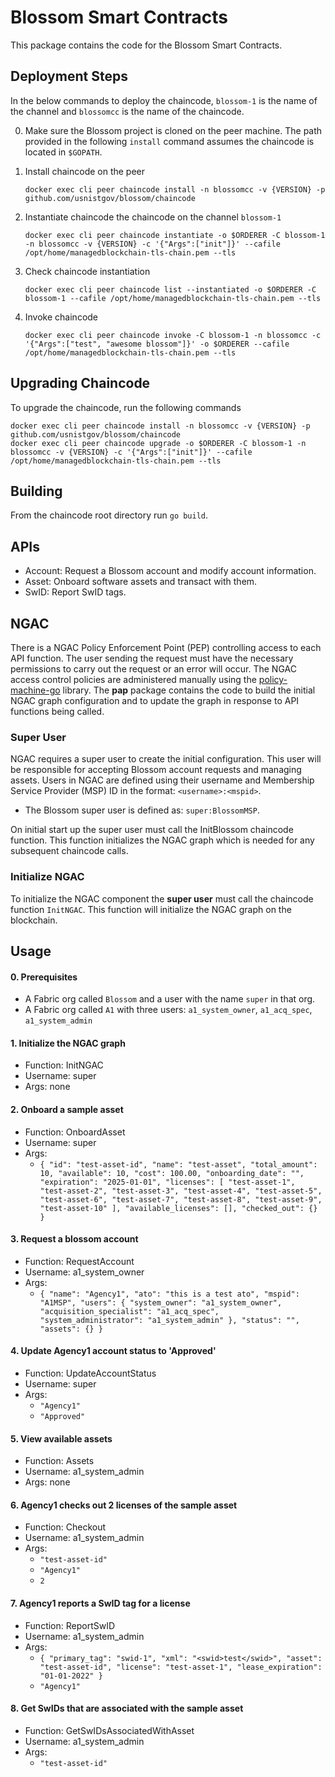 # Blossom Smart Contracts
This package contains the code for the Blossom Smart Contracts.

## Deployment Steps
In the below commands to deploy the chaincode, `blossom-1` is the name of the channel and `blossomcc` is the name of the chaincode.

0. Make sure the Blossom project is cloned on the peer machine.  The path provided in the following `install` command
   assumes the chaincode is located in `$GOPATH`.
   
1. Install chaincode on the peer
   
   ```
   docker exec cli peer chaincode install -n blossomcc -v {VERSION} -p github.com/usnistgov/blossom/chaincode
   ```

2. Instantiate chaincode the chaincode on the channel `blossom-1`
   
   ```
   docker exec cli peer chaincode instantiate -o $ORDERER -C blossom-1 -n blossomcc -v {VERSION} -c '{"Args":["init"]}' --cafile /opt/home/managedblockchain-tls-chain.pem --tls
   ```

3. Check chaincode instantiation

   ```
   docker exec cli peer chaincode list --instantiated -o $ORDERER -C blossom-1 --cafile /opt/home/managedblockchain-tls-chain.pem --tls
   ```

4. Invoke chaincode

   ```
   docker exec cli peer chaincode invoke -C blossom-1 -n blossomcc -c  '{"Args":["test", "awesome blossom"]}' -o $ORDERER --cafile /opt/home/managedblockchain-tls-chain.pem --tls
   ```

## Upgrading Chaincode
To upgrade the chaincode, run the following commands

```
docker exec cli peer chaincode install -n blossomcc -v {VERSION} -p github.com/usnistgov/blossom/chaincode  
docker exec cli peer chaincode upgrade -o $ORDERER -C blossom-1 -n blossomcc -v {VERSION} -c '{"Args":["init"]}' --cafile /opt/home/managedblockchain-tls-chain.pem --tls
```

## Building
From the chaincode root directory run `go build`.

## APIs

  - Account: Request a Blossom account and modify account information.
  - Asset: Onboard software assets and transact with them.
  - SwID: Report SwID tags.

## NGAC
There is a NGAC Policy Enforcement Point (PEP) controlling access to each API function.  The user sending the request must
have the necessary permissions to carry out the request or an error will occur. The NGAC access control policies are 
administered manually using the [policy-machine-go](https://github.com/PM-Master/policy-machine-go) library.
The **pap** package contains the code to build the initial NGAC graph configuration and to update the graph in response 
to API functions being called.

### Super User
NGAC requires a super user to create the initial configuration. This user will be responsible for accepting Blossom account 
requests and managing assets. Users in NGAC are defined using their username and Membership Service Provider (MSP) ID in the format:
`<username>:<mspid>`.  

- The Blossom super user is defined as: `super:BlossomMSP`.

On initial start up the super user must call the InitBlossom chaincode function.  This function initializes the NGAC graph
which is needed for any subsequent chaincode calls.

### Initialize NGAC
To initialize the NGAC component the **super user** must call the chaincode function `InitNGAC`.  This function
will initialize the NGAC graph on the blockchain.

## Usage

#### 0. Prerequisites

- A Fabric org called `Blossom` and a user with the name `super` in that org.
- A Fabric org called `A1` with three users: `a1_system_owner`, `a1_acq_spec`, `a1_system_admin`

#### 1. Initialize the NGAC graph

   - Function: InitNGAC
   - Username: super
   - Args: none


#### 2. Onboard a sample asset

   - Function: OnboardAsset
   - Username: super
   - Args:
      - `
        {
           "id": "test-asset-id",
           "name": "test-asset",
           "total_amount": 10,
           "available": 10,
           "cost": 100.00,
           "onboarding_date": "",
           "expiration": "2025-01-01",
           "licenses": [
            "test-asset-1",
            "test-asset-2",
            "test-asset-3",
            "test-asset-4",
            "test-asset-5",
            "test-asset-6",
            "test-asset-7",
            "test-asset-8",
            "test-asset-9",
            "test-asset-10"
           ],
           "available_licenses": [],
           "checked_out": {}
        }
        `
   
#### 3. Request a blossom account

   - Function: RequestAccount
   - Username: a1_system_owner
   - Args:
      - `
        {
          "name": "Agency1",
          "ato": "this is a test ato",
          "mspid": "A1MSP",
          "users": {
            "system_owner": "a1_system_owner",
            "acquisition_specialist": "a1_acq_spec",
            "system_administrator": "a1_system_admin"
          },
          "status": "",
          "assets": {}
        }
        `


#### 4. Update Agency1 account status to 'Approved'

   - Function: UpdateAccountStatus
   - Username: super
   - Args:
      - `"Agency1"`
      - `"Approved"`


#### 5. View available assets

   - Function: Assets
   - Username: a1_system_admin
   - Args: none


#### 6. Agency1 checks out 2 licenses of the sample asset

   - Function: Checkout
   - Username: a1_system_admin
   - Args:
      - `"test-asset-id"`
      - `"Agency1"`
      - `2`


#### 7. Agency1 reports a SwID tag for a license

   - Function: ReportSwID
   - Username: a1_system_admin
   - Args:
      - `
        {
            "primary_tag": "swid-1",
            "xml": "<swid>test</swid>",
            "asset": "test-asset-id",
            "license": "test-asset-1",
            "lease_expiration": "01-01-2022"
        }
        `
      - `"Agency1"`


#### 8. Get SwIDs that are associated with the sample asset

   - Function: GetSwIDsAssociatedWithAsset
   - Username: a1_system_admin
   - Args:
      - `"test-asset-id"`

